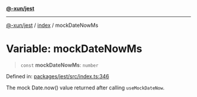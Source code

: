 [**@-xun/jest**](../../README.md)

***

[@-xun/jest](../../README.md) / [index](../README.md) / mockDateNowMs

# Variable: mockDateNowMs

> `const` **mockDateNowMs**: `number`

Defined in: [packages/jest/src/index.ts:346](https://github.com/Xunnamius/test-utils/blob/92fd6a9e3933fc0913144742396a7dd3fcc48ac8/packages/jest/src/index.ts#L346)

The mock Date.now() value returned after calling `useMockDateNow`.
